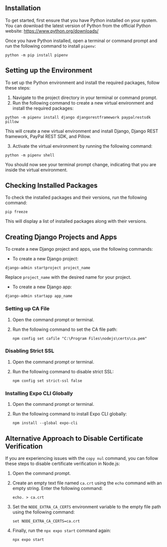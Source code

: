 ## Installation

To get started, first ensure that you have Python installed on your system. You can download the latest version of Python from the official Python website: https://www.python.org/downloads/

Once you have Python installed, open a terminal or command prompt and run the following command to install `pipenv`:

```shell
python -m pip install pipenv
```

## Setting up the Environment

To set up the Python environment and install the required packages, follow these steps:

1. Navigate to the project directory in your terminal or command prompt.
2. Run the following command to create a new virtual environment and install the required packages:

```shell
python -m pipenv install django djangorestframework paypalrestsdk pillow
```

This will create a new virtual environment and install Django, Django REST framework, PayPal REST SDK, and Pillow.

3. Activate the virtual environment by running the following command:

```shell
python -m pipenv shell
```

You should now see your terminal prompt change, indicating that you are inside the virtual environment.

## Checking Installed Packages

To check the installed packages and their versions, run the following command:

```shell
pip freeze
```

This will display a list of installed packages along with their versions.

## Creating Django Projects and Apps

To create a new Django project and apps, use the following commands:

- To create a new Django project:

```shell
django-admin startproject project_name
```

Replace `project_name` with the desired name for your project.

- To create a new Django app:

```shell
django-admin startapp app_name
```

### Setting up CA File

1. Open the command prompt or terminal.

2. Run the following command to set the CA file path:
   ```
   npm config set cafile "C:\Program Files\nodejs\certs\ca.pem"
   ```

### Disabling Strict SSL

1. Open the command prompt or terminal.

2. Run the following command to disable strict SSL:
   ```
   npm config set strict-ssl false
   ```

### Installing Expo CLI Globally

1. Open the command prompt or terminal.

2. Run the following command to install Expo CLI globally:
   ```
   npm install --global expo-cli
   ```
   
## Alternative Approach to Disable Certificate Verification

If you are experiencing issues with the `copy nul` command, you can follow these steps to disable certificate verification in Node.js:

1. Open the command prompt.

2. Create an empty text file named `ca.crt` using the `echo` command with an empty string. Enter the following command:
   ```
   echo. > ca.crt
   ```

3. Set the `NODE_EXTRA_CA_CERTS` environment variable to the empty file path using the following command:
   ```
   set NODE_EXTRA_CA_CERTS=ca.crt
   ```

4. Finally, run the `npx expo start` command again:
   ```
   npx expo start
   ```
